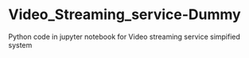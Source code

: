 # Video_Streaming_service-Dummy
Python code in jupyter notebook for Video streaming service simpified system
